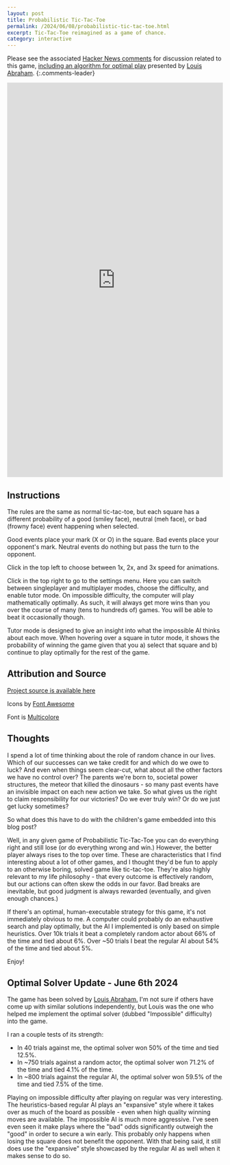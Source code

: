 ```yaml
---
layout: post
title: Probabilistic Tic-Tac-Toe
permalink: /2024/06/08/probabilistic-tic-tac-toe.html
excerpt: Tic-Tac-Toe reimagined as a game of chance.
category: interactive
---
```


Please see the associated [Hacker News comments](https://news.ycombinator.com/item?id=40635397) for discussion related to this game, [including an algorithm for optimal play](https://louisabraham.github.io/articles/probabilistic-tic-tac-toe) presented by [Louis Abraham](https://louisabraham.github.io/).
{:.comments-leader}

<style>
#pttt-iframe {
    max-height: 80vh;
}
</style>

<iframe id="pttt-iframe" frameborder="0" src="https://itch.io/embed-upload/10669100?color=FFFAF1" allowfullscreen="" width="100%" height="920"><a href="https://cameronsun.itch.io/probabilistic-tic-tac-toe">Play Probabilistic Tic-Tac-Toe on itch.io</a></iframe>

## Instructions

The rules are the same as normal tic-tac-toe, but each square has a different probability of a good (smiley face), neutral (meh face), or bad (frowny face) event happening when selected.

Good events place your mark (X or O) in the square. Bad events place your opponent's mark. Neutral events do nothing but pass the turn to the opponent.

Click in the top left to choose between 1x, 2x, and 3x speed for animations.

Click in the top right to go to the settings menu. Here you can switch between singleplayer and multiplayer modes, choose the difficulty, and enable tutor mode. On impossible difficulty, the computer will play mathematically optimally. As such, it will always get more wins than you over the course of many (tens to hundreds of) games. You will be able to beat it occasionally though.

Tutor mode is designed to give an insight into what the impossible AI thinks about each move. When hovering over a square in tutor mode, it shows the probability of winning the game given that you a) select that square and b) continue to play optimally for the rest of the game.

## Attribution and Source

[Project source is available here](https://github.com/csun/probabilistic-tic-tac-toe)

Icons by [Font Awesome](https://fontawesome.com/icons)

Font is [Multicolore](https://www.dafont.com/multicolore.font)

## Thoughts

I spend a lot of time thinking about the role of random chance in our lives. Which of our successes can we take credit for and which do we owe to luck? And even when things seem clear-cut, what about all the other factors we have no control over? The parents we're born to, societal power structures, the meteor that killed the dinosaurs - so many past events have an invisible impact on each new action we take. So what gives us the right to claim responsibility for our victories? Do we ever truly win? Or do we just get lucky sometimes?

So what does this have to do with the children's game embedded into this blog post?

Well, in any given game of Probabilistic Tic-Tac-Toe you can do everything right and still lose (or do everything wrong and win.) However, the better player always rises to the top over time. These are characteristics that I find interesting about a lot of other games, and I thought they'd be fun to apply to an otherwise boring, solved game like tic-tac-toe. They're also highly relevant to my life philosophy - that every outcome is effectively random, but our actions can often skew the odds in our favor. Bad breaks are inevitable, but good judgment is always rewarded (eventually, and given enough chances.)

If there's an optimal, human-executable strategy for this game, it's not immediately obvious to me. A computer could probably do an exhaustive search and play optimally, but the AI I implemented is only based on simple heuristics. Over 10k trials it beat a completely random actor about 66% of the time and tied about 6%. Over ~50 trials I beat the regular AI about 54% of the time and tied about 5%.

Enjoy!

## Optimal Solver Update - June 6th 2024

The game has been solved by [Louis Abraham.](https://louisabraham.github.io/articles/probabilistic-tic-tac-toe) I'm not sure if others have come up with similar solutions independently, but Louis was the one who helped me implement the optimal solver (dubbed "Impossible" difficulty) into the game.

I ran a couple tests of its strength:

- In 40 trials against me, the optimal solver won 50% of the time and tied 12.5%.
- In ~750 trials against a random actor, the optimal solver won 71.2% of the time and tied 4.1% of the time.
- In ~800 trials against the regular AI, the optimal solver won 59.5% of the time and tied 7.5% of the time.

Playing on impossible difficulty after playing on regular was very interesting. The heuristics-based regular AI plays an "expansive" style where it takes over as much of the board as possible - even when high quality winning moves are available. The impossible AI is much more aggressive. I've seen even seen it make plays where the "bad" odds significantly outweigh the "good" in order to secure a win early. This probably only happens when losing the square does not benefit the opponent. With that being said, it still does use the "expansive" style showcased by the regular AI as well when it makes sense to do so.
